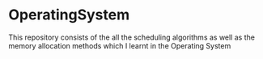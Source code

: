 # OperatingSystem
This repository consists of the all the scheduling algorithms as well as the memory allocation methods which I learnt in the Operating System
